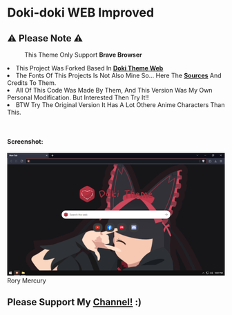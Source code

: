 # Doki-doki WEB Improved 

<div>
<h2>⚠ Please Note ⚠</h2> 
  <dd>This Theme Only Support <b>Brave Browser</b></dd> 
<p>
  <li> This Project Was Forked Based In <a href="https://github.com/doki-theme/doki-theme-web" ><b>Doki Theme Web</b></a></li>
  <li>The Fonts Of This Projects Is Not Also Mine So... Here The <a href="https://www.dafont.com/kindergarten-4.font"><b>Sources</b></a> And Credits To Them.
<li> All Of This Code Was Made By Them, And This Version Was My Own Personal Modification. But Interested Then Try It!!</li><li>BTW Try The Original Version It Has A Lot Othere Anime Characters Than This.</li></p>
</div>
<br>
<h4>Screenshot:</h4>
<img src="Brave.png"> Rory Mercury </img>
<br>
<div>
<h2>Please Support My <a href="https://www.youtube.com/channel/UCnMHIY-XZFMR1IRUiA0QQ9g"> Channel!</a> :)</h2>
</div>
